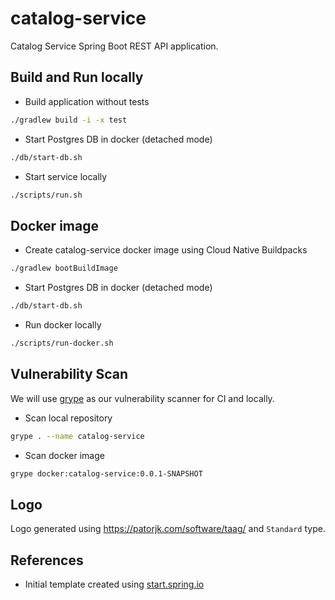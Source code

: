 # catalog-service

Catalog Service Spring Boot REST API application.

## Build and Run locally

* Build application without tests

```bash
./gradlew build -i -x test
```

* Start Postgres DB in docker (detached mode)

```bash
./db/start-db.sh
```

* Start service locally

```bash
./scripts/run.sh
```

## Docker image

* Create catalog-service docker image using Cloud Native Buildpacks

```bash
./gradlew bootBuildImage
```

* Start Postgres DB in docker (detached mode)

```bash
./db/start-db.sh
```

* Run docker locally

```bash
./scripts/run-docker.sh
```

## Vulnerability Scan

We will use [grype](https://github.com/anchore/grype) as our vulnerability scanner for CI and locally.

* Scan local repository

```bash
grype . --name catalog-service
```

* Scan docker image

```bash
grype docker:catalog-service:0.0.1-SNAPSHOT
```

## Logo

Logo generated using https://patorjk.com/software/taag/ and `Standard` type.

## References

* Initial template created
  using [start.spring.io](https://start.spring.io/#!type=gradle-project&language=java&platformVersion=3.5.5&packaging=jar&jvmVersion=24&groupId=com.github.polar&artifactId=catalog-service&name=catalog-service&description=Catalog%20Service%20Spring%20Boot%20API&packageName=com.github.polar.catalog-service&dependencies=web,postgresql,testcontainers,devtools,data-jdbc,flyway)
